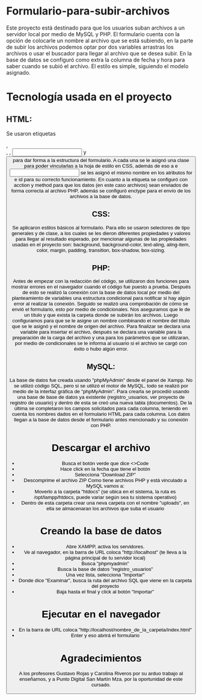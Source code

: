 # Formulario-para-subir-archivos
Este proyecto está  destinado para que los usuarios suban archivos a un servidor local por medio de MySQL y PHP. El formulario cuenta con la opción de colocarle un nombre al archivo que se está subiendo, en la parte de subir los archivos podemos optar por dos variables arrastras los archivos o usar el buscador para llegar al archivo que se desea subir. En la base de datos se configuró como extra la columna de fecha y hora para saber cuando se subió el archivo. El estilo es simple, siguiendo el modelo asignado.

# Tecnología usada en el proyecto
## HTML:
Se usaron etiquetas <div>, <form>, <label>, <input> y <button> para dar forma a la estructura del formulario. A cada una se le asignó una clase para poder vincularlas a la hoja de estilo en CSS, además de eso a <label> e <input> se les asignó el mismo nombre en los atributos for e id  para su correcto funcionamiento. En cuanto a la etiqueta <form> se configuró con acction y method para que los datos (en este caso archivos)  sean enviados de forma correcta al archivo PHP, además se configuró enctype para el envío de los archivos a la base de datos.

## CSS:
Se aplicaron estilos básicos al formulario. Para ello se usaron selectores de tipo generales y de clase, a los cuales se les dieron diferentes propiedades y valores para llegar al resultado esperado, por mencionar algunas de las propiedades usadas en el proyecto son: background, background-color, text-aling, aling-item, color, margin, padding, transition, box-shadow, box-sizing.

## PHP:
Antes de empezar con la redacción del código, se utilizaron dos funciones para mostrar errores en el navegador cuando el código fue puesto a prueba. Después de esto se realizó la conexión con la base de datos local por medio del planteamiento de variables una estructura condicional para notificar si hay algún error al realizar la conexión. Seguido se realizó una comprobación de cómo se envió el formulario, esto por medio de condicionales. Nos aseguramos que le de un título y que exista la carpeta donde se subirán los archivos. Luego configuramos para que se le asigne un nombre combinando el nombre del título que se le asignó y el nombre de origen del archivo. Para finalizar se declara una variable para insertar el archivo, después se declara una variable para la preparación de la carga del archivo y una para los parámetros que se utilizaran, por medio de condicionales se le informa al usuario si el archivo se cargó con éxito o hubo algún error.

## MySQL:
La base de datos fue creada usando "phpMyAdmin" desde el panel de Xampp. No se utilizó código SQL, pero si se utilizó el motor de MySQL, todo se realizó por medio de la interfaz gráfica de "phpMyAdmin".
Para crearla se procedió usando una base de base de datos ya existente (registro_usuarios, ver proyecto de registro de usuario) y dentro de esta se creó una nueva tabla (documentos). De la última se completaron los campos solicitados para cada columna, teniendo en cuenta los nombres dados en el formulario HTML para cada columna. Los datos llegan a la base de datos desde el formulario antes mencionado y su conexión con PHP.

# Descargar el archivo

- Busca el botón verde que dice <>Code
- Hace click en la fecha que tiene el botón
- Selecciona "Download ZIP"
- Descomprime el archivo ZIP
  Como tiene archivos PHP y está vinculado a MySQL vamos a:
- Moverlo a la carpeta "htdocs" (se ubica en el sistema, la ruta es /opt/lampp/htdocs, puede variar según sea tu sistema operativo)
- Dentro de esta carpeta crear una neva carpeta con el nombre "uploads", en ella se almacenaran los archivos que suba el usuario

# Creando la base de datos
- Abre XAMPP, activa los servidores.
- Ve al navegador, en la barra de URL coloca "http://localhost" (te lleva a la página principal de tu servidor local)
- Busca "phpmyadmin"
- Busca la base de datos "registro_usuarios"
- Una vez lista, selecciona "Importar"
- Donde dice "Examinar", busca la ruta del archivo SQL que viene en la carpeta del proyecto
- Baja hasta el final y click al botón "Importar"

# Ejecutar en el navegador
- En la barra de URL coloca "http://localhost/nombre_de_la_carpeta/index.html"
- Enter y eso abrirá el formulario

# Agradecimientos
A los profesores Gustavo Rojas y Carolina Riveros por su arduo trabajo al enseñarnos, y a Punto Digital San Martín Mza. por la oportunidad de este cursado.
